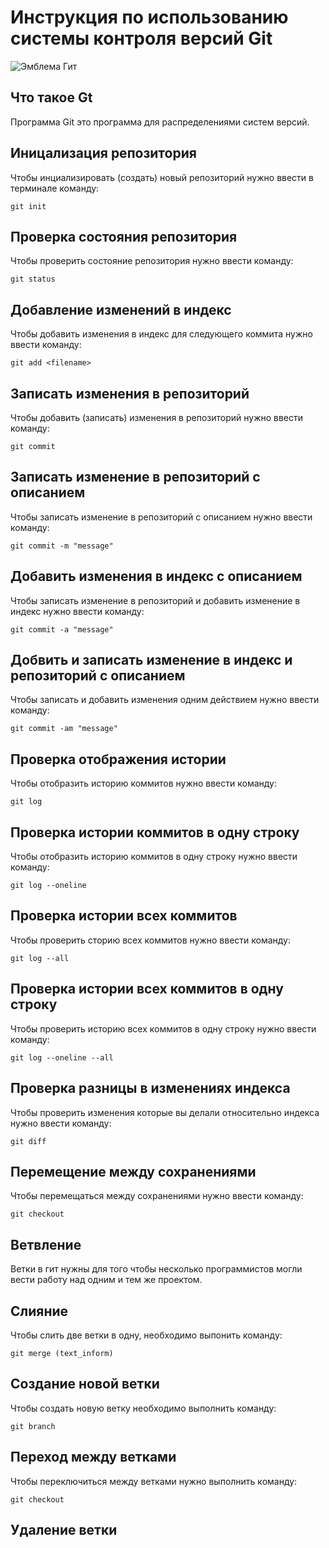 # **Инструкция по использованию системы контроля версий Git**

![Эмблема Гит](git.jpg)


## Что такое Gt

Программа Git это программа для распределениями систем версий.

## Иницализация репозитория

Чтобы инциализировать (создать) новый репозиторий нужно ввести в терминале команду:

    git init

## Проверка состояния репозитория

Чтобы проверить состояние репозитория нужно ввести команду:

    git status

## Добавление изменений в индекс

Чтобы добавить изменения в индекс для следующего коммита нужно ввести команду:

    git add <filename>

## Записать изменения в репозиторий

Чтобы добавить (записать) изменения в репозиторий нужно ввести команду:

    git commit

## Записать изменение в репозиторий с описанием

Чтобы записать изменение в репозиторий с описанием нужно ввести команду:

    git commit -m "message"

## Добавить изменения в индекс с описанием

Чтобы записать изменение в репозиторий и добавить изменение в индекс нужно ввести команду:

    git commit -a "message"

## Добвить и записать изменение в индекс и репозиторий с описанием

Чтобы записать и добавить изменения одним действием нужно ввести команду:

    git commit -am "message"

## Проверка отображения истории

Чтобы отобразить историю коммитов нужно ввести команду:

    git log

## Проверка истории коммитов в одну строку

Чтобы отобразить историю коммитов в одну строку нужно ввести команду:

    git log --oneline

## Проверка истории всех коммитов

Чтобы проверить сторию всех коммитов нужно ввести команду:

    git log --all

## Проверка истории всех коммитов в одну строку

Чтобы проверить историю всех коммитов в одну строку нужно ввести команду:

    git log --oneline --all

## Проверка разницы в изменениях индекса

Чтобы проверить изменения которые вы делали относительно индекса нужно ввести команду:

    git diff

## Перемещение между сохранениями

Чтобы перемещаться между сохранениями нужно ввести команду:

    git checkout

## Ветвление 

Ветки в гит нужны для того чтобы несколько программистов могли вести работу над одним и тем же проектом.

## Слияние

Чтобы слить две ветки в одну, необходимо выпонить команду:

    git merge (text_inform)

## Создание новой ветки

Чтобы создать новую ветку необходимо выполнить команду:

    git branch

## Переход между ветками

Чтобы переключиться между ветками нужно выполнить команду:

    git checkout

## Удаление ветки
    

